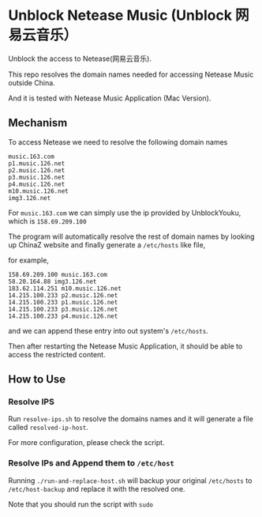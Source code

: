 # Unblock Netease Music (Unblock 网易云音乐）

Unblock the access to Netease(网易云音乐).

This repo resolves the domain names needed for accessing Netease Music outside China.

And it is tested with Netease Music Application (Mac Version).

## Mechanism
To access Netease we need to resolve the following domain names

```
music.163.com
p1.music.126.net
p2.music.126.net
p3.music.126.net
p4.music.126.net
m10.music.126.net
img3.126.net
```

For `music.163.com` we can simply use the ip provided by UnblockYouku, which is `158.69.209.100`

The program will automatically resolve the rest of domain names by looking up ChinaZ website and finally generate a `/etc/hosts` like file,

for example,

```
158.69.209.100 music.163.com
58.20.164.88 img3.126.net
183.62.114.251 m10.music.126.net
14.215.100.233 p2.music.126.net
14.215.100.233 p1.music.126.net
14.215.100.233 p3.music.126.net
14.215.100.233 p4.music.126.net
```

and we can append these entry into out system's `/etc/hosts`.

Then after restarting the Netease Music Application, it should be able to access the restricted content.

## How to Use

### Resolve IPS
Run `resolve-ips.sh` to resolve the domains names and it will generate a file called `resolved-ip-host`.

For more configuration, please check the script.

### Resolve IPs and Append them to `/etc/host`

Running `./run-and-replace-host.sh` will backup your original `/etc/hosts` to `/etc/host-backup` and replace it
with the resolved one.

Note that you should run the script with `sudo`
